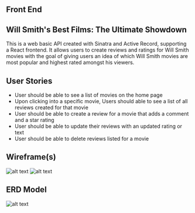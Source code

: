 ## Front End

## Will Smith's Best Films: The Ultimate Showdown

This is a web basic API created with Sinatra and Active Record, supporting a React frontend. It allows users to create reviews and ratings for Will Smith movies with the goal of giving users an idea of which Will Smith movies are most popular and highest rated amongst his viewers.

## User Stories

- User should be able to see a list of movies on the home page
- Upon clicking into a specific movie, Users should able to see a list of all reviews created for that movie
- User should be able to create a review for a movie that adds a comment and a star rating
- User should be able to update their reviews with an updated rating or text
- User should be able to delete reviews listed for a movie

## Wireframe(s)

![alt text](https://user-images.githubusercontent.com/43020545/164034829-8a899eb0-d8ea-4e1c-8961-785a192818ec.PNG)
![alt text](https://user-images.githubusercontent.com/43020545/164034840-f05f6cc1-35fa-4ca1-aa2c-0faf9fa2bbc3.PNG)

## ERD Model
![alt text](https://user-images.githubusercontent.com/43020545/164045538-66396c12-e534-411a-8502-64349f8dc00b.png)


